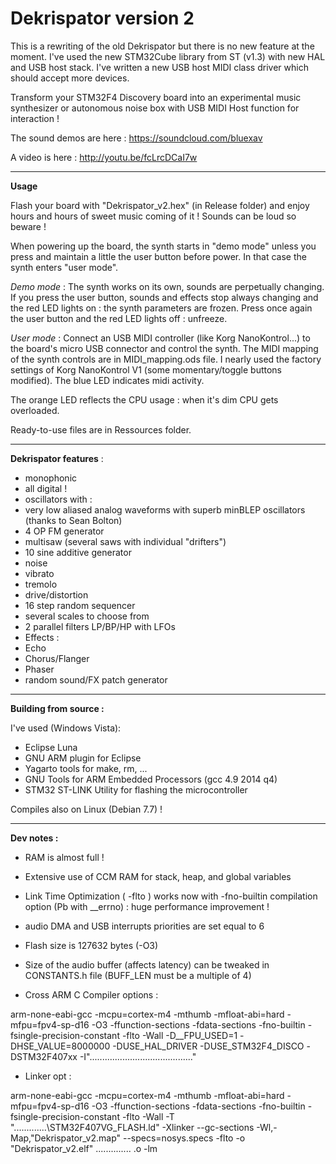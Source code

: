 Dekrispator version 2
===========

This is a rewriting of the old Dekrispator but there is no new feature at the moment.
I've used the new STM32Cube library from ST (v1.3) with new HAL and USB host stack.
I've written a new USB host MIDI class driver which should accept more devices.

Transform your STM32F4 Discovery board into an experimental music synthesizer or autonomous noise box with USB MIDI Host function for interaction !

The sound demos are here : https://soundcloud.com/bluexav

A video is here : http://youtu.be/fcLrcDCaI7w

- - - -

**Usage**

Flash your board with "Dekrispator_v2.hex" (in Release folder) and enjoy hours and hours of sweet music coming of it ! Sounds can be loud so beware !

When powering up the board, the synth starts in "demo mode" unless you press and maintain a little the user button before power. In that case the synth enters "user mode".

*Demo mode* : The synth works on its own, sounds are perpetually changing. If you press the user button, sounds and effects stop always changing and the red LED lights on : the synth parameters are frozen. Press once again the user button and the red LED lights off : unfreeze.

*User mode* : Connect an USB MIDI controller (like Korg NanoKontrol...) to the board's micro USB connector and control the synth.
The MIDI mapping of the synth controls are in MIDI_mapping.ods file. I nearly used the factory settings of Korg NanoKontrol V1 (some momentary/toggle buttons modified). The blue LED indicates midi activity.


The orange LED reflects the CPU usage : when it's dim CPU gets overloaded.

Ready-to-use files are in Ressources folder.

- - - -

**Dekrispator features** :

 * monophonic
 * all digital !
 * oscillators with :
  * very low aliased analog waveforms with superb minBLEP oscillators (thanks to Sean Bolton)
  * 4 OP FM generator
  * multisaw (several saws with individual "drifters")
  * 10 sine additive generator
  * noise
 * vibrato
 * tremolo
 * drive/distortion
 * 16 step random sequencer
 * several scales to choose from
 * 2 parallel filters LP/BP/HP with LFOs
 * Effects :
  * Echo
  * Chorus/Flanger
  * Phaser
 * random sound/FX patch generator

- - - -

**Building from source :**

I've used (Windows Vista):

* Eclipse Luna
* GNU ARM plugin for Eclipse
* Yagarto tools for make, rm, ...
* GNU Tools for ARM Embedded Processors (gcc 4.9 2014 q4) 
* STM32 ST-LINK Utility for flashing the microcontroller

Compiles also on Linux (Debian 7.7) !

- - - 

**Dev notes :**

* RAM is almost full !
* Extensive use of CCM RAM for stack, heap, and global variables
* Link Time Optimization ( -flto ) works now with -fno-builtin compilation option (Pb with __errno) : huge performance improvement !
* audio DMA and USB interrupts priorities are set equal to 6
* Flash size is 127632 bytes (-O3)
* Size of the audio buffer (affects latency) can be tweaked in CONSTANTS.h file (BUFF_LEN must be a multiple of 4)

* Cross ARM C Compiler options :

arm-none-eabi-gcc -mcpu=cortex-m4 -mthumb -mfloat-abi=hard -mfpu=fpv4-sp-d16 -O3 -ffunction-sections -fdata-sections -fno-builtin -fsingle-precision-constant -flto -Wall -D__FPU_USED=1 -DHSE_VALUE=8000000 -DUSE_HAL_DRIVER -DUSE_STM32F4_DISCO -DSTM32F407xx -I"........................................."

* Linker opt :

arm-none-eabi-gcc -mcpu=cortex-m4 -mthumb -mfloat-abi=hard -mfpu=fpv4-sp-d16 -O3 -ffunction-sections -fdata-sections -fno-builtin -fsingle-precision-constant -flto -Wall -T ".............\STM32F407VG_FLASH.ld" -Xlinker --gc-sections -Wl,-Map,"Dekrispator_v2.map" --specs=nosys.specs -flto -o "Dekrispator_v2.elf"  ..............  .o  -lm
  
